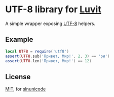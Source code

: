 UTF-8 library for [Luvit](https://github.com/luvit/luvit)
====

A simple wrapper exposing [UTF-8](http://luaforge.net/projects/sln/) helpers.

Example
-------

```lua
local UTF8 = require('utf8')
assert(UTF8.sub('Привет, Мир!', 2, 3) == 'ри')
assert(UTF8.len('Привет, Мир!') == 12)
```

License
-------

[MIT](utf8/license.txt), for [slnunicode](http://lists.luaforge.net/pipermail/luarocks-developers/2011-February/002342.html)
